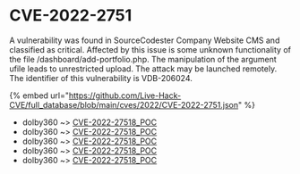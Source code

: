 # CVE-2022-2751

A vulnerability was found in SourceCodester Company Website CMS and classified as critical. Affected by this issue is some unknown functionality of the file /dashboard/add-portfolio.php. The manipulation of the argument ufile leads to unrestricted upload. The attack may be launched remotely. The identifier of this vulnerability is VDB-206024.

{% embed url="https://github.com/Live-Hack-CVE/full_database/blob/main/cves/2022/CVE-2022-2751.json" %}


* dolby360 ~> [CVE-2022-27518_POC](https://www.alice-snow.ru/2022/database/cve-2022-2751/cve-2022-27518_poc-dolby360)
* dolby360 ~> [CVE-2022-27518_POC](https://www.alice-snow.ru/2022/database/cve-2022-2751/cve-2022-27518_poc-dolby360)
* dolby360 ~> [CVE-2022-27518_POC](https://www.alice-snow.ru/2022/database/cve-2022-2751/cve-2022-27518_poc-dolby360)
* dolby360 ~> [CVE-2022-27518_POC](https://www.alice-snow.ru/2022/database/cve-2022-2751/cve-2022-27518_poc-dolby360)
* dolby360 ~> [CVE-2022-27518_POC](https://www.alice-snow.ru/2022/database/cve-2022-2751/cve-2022-27518_poc-dolby360)
